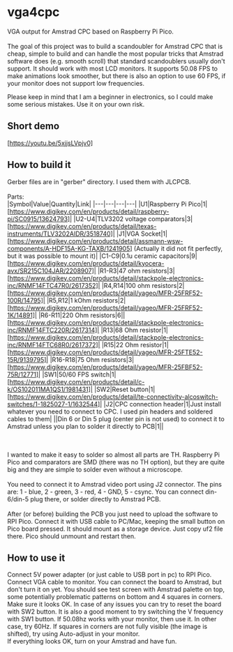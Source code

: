 # vga4cpc
VGA output for Amstrad CPC based on Raspberry Pi Pico.<br /> <br />
The goal of this project was to build a scandoubler for Amstrad CPC that is cheap, simple to build and can handle the most popular tricks that Amstrad software does (e.g. smooth scroll) that standard scandoublers usually don't support.
It should work with most LCD monitors. It supports 50.08 FPS to make animations look smoother, but there is also an option to use 60 FPS, if your monitor does not support low frequencies.

Please keep in mind that I am a beginner in electronics, so I could make some serious mistakes. Use it on your own risk.


## Short demo
[https://youtu.be/5xjjsLVpjv0]

## How to build it
Gerber files are in "gerber" directory. I used them with JLCPCB. <br /><br />
Parts:<br />
|Symbol|Value|Quantity|Link|
|---|---|---|---|
|U1|Raspberry Pi Pico|1|[https://www.digikey.com/en/products/detail/raspberry-pi/SC0915/13624793]|
|U2-U4|TLV3202 voltage comparators|3|[https://www.digikey.com/en/products/detail/texas-instruments/TLV3202AIDR/3518740]|
|J1|VGA Socket|1|[https://www.digikey.com/en/products/detail/assmann-wsw-components/A-HDF15A-KG-TAXB/1241905] (Actually it did not fit perfectly, but it was possible to mount it)|
|C1-C9|0.1u ceramic capacitors|9|[https://www.digikey.com/en/products/detail/kyocera-avx/SR215C104JAR/2208907]|
|R1-R3|47 ohm resistors|3|[https://www.digikey.com/en/products/detail/stackpole-electronics-inc/RNMF14FTC47R0/2617352]|
|R4,R14|100 ohm resistors|2|[https://www.digikey.com/en/products/detail/yageo/MFR-25FRF52-100R/14795]|
|R5,R12|1 kOhm resistors|2|[https://www.digikey.com/en/products/detail/yageo/MFR-25FRF52-1K/14891]|
|R6-R11|220 Ohm resistors|6||[https://www.digikey.com/en/products/detail/stackpole-electronics-inc/RNMF14FTC220R/2617314]|
|R13|68 Ohm resistor|1|[https://www.digikey.com/en/products/detail/stackpole-electronics-inc/RNMF14FTC68R0/2617372]|
|R15|22 Ohm resistor|1|[https://www.digikey.com/en/products/detail/yageo/MFR-25FTE52-15R/9139795]|
|R16-R18|75 Ohm resistors|3|[https://www.digikey.com/en/products/detail/yageo/MFR-25FBF52-75R/12771]|
|SW1|50/60 FPS switch|1|[https://www.digikey.com/en/products/detail/c-k/OS102011MA1QS1/1981431]|
|SW2|Reset button|1|[https://www.digikey.com/en/products/detail/te-connectivity-alcoswitch-switches/1-1825027-1/1632544]|
|J2|CPC connection header|1|Just install whatever you need to connect to CPC. I used pin headers and soldered cables to them|
||Din 6 or Din 5 plug (center pin is not used) to connect it to Amstrad unless you plan to solder it directly to PCB|1||

<br /><br />
I wanted to make it easy to solder so almost all parts are TH. Raspberry Pi Pico and comparators are SMD (there was no TH option), but they are quite big and they are simple to solder even without a microscope.
<br /><br />
You need to connect it to Amstrad video port using J2 connector. The pins are: 1 - blue, 2 - green, 3 - red, 4 - GND, 5 - csync. You can connect din-6/din-5 plug there, or solder directly to Amstrad PCB.
<br /><br />
After (or before) building the PCB you just need to upload the software to RPI Pico. Connect it with USB cable to PC/Mac, keeping the small button on Pico board pressed. It should mount as a storage device. Just copy uf2 file there. Pico should unmount and restart then.

## How to use it
Connect 5V power adapter (or just cable to USB port in pc) to RPI Pico. Connect VGA cable to monitor. You can connect the board to Amstrad, but don't turn it on yet. You should see test screen with Amstrad palette on top, some potentially problematic patterns on bottom and 4 squares in corners. Make sure it looks OK. In case of any issues you can try to reset the board with SW2 button. It is also a good moment to try switching the V frequency with SW1 button. If 50.08hz works with your monitor, then use it. In other case, try 60Hz. If squares in corners are not fully visible (the image is shifted), try using Auto-adjust in your monitor.<br />
If everything looks OK, turn on your Amstrad and have fun.<br />

